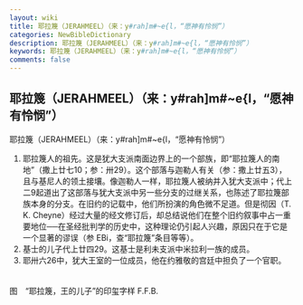 ```yaml
---
layout: wiki
title: 耶拉篾（JERAHMEEL）（来：y#rah]m#~e{l，“愿神有怜悯”）
categories: NewBibleDictionary
description: 耶拉篾（JERAHMEEL）（来：y#rah]m#~e{l，“愿神有怜悯”）
keywords: 耶拉篾（JERAHMEEL）（来：y#rah]m#~e{l，“愿神有怜悯”）
comments: false
---
```


## 耶拉篾（JERAHMEEL）（来：y#rah]m#~e{l，“愿神有怜悯”）



耶拉篾（JERAHMEEL）（来：y#rah]m#~e{l，“愿神有怜悯”）
1. 耶拉篾人的祖先。这是犹大支派南面边界上的一个部族，即“耶拉篾人的南地”（撒上廿七10；参：卅29）。这个部落与迦勒人有关（参：撒上廿五3），且与基尼人的领土接壤。像迦勒人一样，耶拉篾人被纳并入犹大支派中；代上二9起道出了这部落与犹大支派中另一些分支的过继关系，也陈述了耶拉篾部族本身的分支。在旧约的记载中，他们所扮演的角色微不足道。但是彻因（T. K. Cheyne）经过大量的经文修订后，却总结说他们在整个旧约叙事中占一重要地位──在圣经批判学的历史中，这种理论仍引起人兴趣，原因只在于它是一个显著的谬误（参 EBi，查“耶拉篾”条目等等）。
2. 基士的儿子代上廿四29。这基士是利未支派中米拉利一族的成员。
3. 耶卅六26中，犹大王室的一位成员，他在约雅敬的宫廷中担负了一个官职。
　


图　“耶拉篾，王的儿子”的印玺字样
F.F.B.




